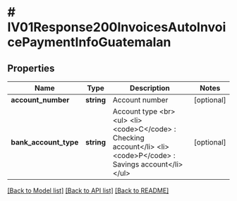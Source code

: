 # # IV01Response200InvoicesAutoInvoicePaymentInfoGuatemalan

## Properties

Name | Type | Description | Notes
------------ | ------------- | ------------- | -------------
**account_number** | **string** | Account number | [optional]
**bank_account_type** | **string** | Account type &lt;br&gt; &lt;ul&gt;     &lt;li&gt;&lt;code&gt;C&lt;/code&gt; : Checking account&lt;/li&gt;     &lt;li&gt;&lt;code&gt;P&lt;/code&gt; : Savings account&lt;/li&gt; &lt;/ul&gt; | [optional]

[[Back to Model list]](../../README.md#models) [[Back to API list]](../../README.md#endpoints) [[Back to README]](../../README.md)
